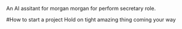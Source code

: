 An AI assitant for morgan morgan for perform secretary role.

#How to start a project
Hold on tight amazing thing coming your way
